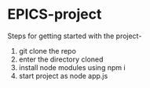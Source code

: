 # EPICS-project

Steps for getting started with the project-
1) git clone the repo
2) enter the directory cloned
3) install node modules using npm i
4) start project as node app.js

